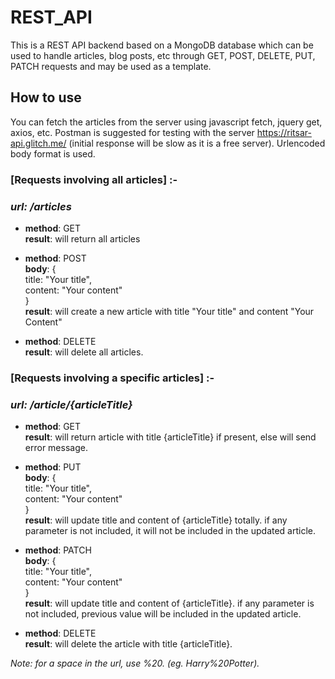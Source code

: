# REST_API
This is a REST API backend based on a MongoDB database which can be used to handle articles, blog posts, etc through GET, POST, DELETE, PUT, PATCH requests and may be used as a template.

## How to use
You can fetch the articles from the server using javascript fetch, jquery get, axios, etc. Postman is suggested for testing with the server https://ritsar-api.glitch.me/ (initial response will be slow as it is a free server). Urlencoded body format is used.

### [Requests involving all articles] :- 

### *url: /articles*

- **method**: GET  
**result**: will return all articles

- **method**: POST  
**body**: {  
title: "Your title",  
content: "Your content"  
}  
**result**: will create a new article with title "Your title" and content "Your Content"

- **method**: DELETE  
**result**: will delete all articles.


### [Requests involving a specific articles] :-
### *url: /article/{articleTitle}*

- **method**: GET  
**result**: will return article with title {articleTitle} if present, else will send error message.

- **method**: PUT  
**body**: {  
title: "Your title",  
content: "Your content"  
}  
**result**: will update title and content of {articleTitle} totally. if any parameter is not included, it will not be included in the updated article.

- **method**: PATCH  
**body**: {  
title: "Your title",  
content: "Your content"  
}  
**result**: will update title and content of {articleTitle}. if any parameter is not included, previous value will be included in the updated article.

- **method**: DELETE  
**result**: will delete the article with title {articleTitle}.

*Note: for a space in the url, use %20. (eg. Harry%20Potter).*
